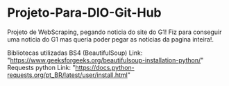 # Projeto-Para-DIO-Git-Hub

Projeto de WebScraping, pegando noticia do site do G1!
Fiz para conseguir uma noticia do G1 mas queria poder 
pegar as noticias da pagina inteira!.

Bibliotecas utilizadas
BS4 (BeautifulSoup)
Link: "https://www.geeksforgeeks.org/beautifulsoup-installation-python/"
Requests python
Link: "https://docs.python-requests.org/pt_BR/latest/user/install.html" 
